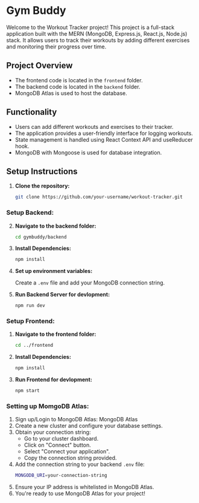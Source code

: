 # Gym Buddy

Welcome to the Workout Tracker project! This project is a full-stack application built with the MERN (MongoDB, Express.js, React.js, Node.js) stack. It allows users to track their workouts by adding different exercises and monitoring their progress over time.

## Project Overview

- The frontend code is located in the `frontend` folder.
- The backend code is located in the `backend` folder.
- MongoDB Atlas is used to host the database.

## Functionality

- Users can add different workouts and exercises to their tracker.
- The application provides a user-friendly interface for logging workouts.
- State management is handled using React Context API and useReducer hook.
- MongoDB with Mongoose is used for database integration.

## Setup Instructions

1. **Clone the repository:**
   ```bash
   git clone https://github.com/your-username/workout-tracker.git

### Setup Backend:

2. **Navigate to the backend folder:**
   ```bash
   cd gymbuddy/backend
   
3. **Install Dependencies:**
   ```bash
   npm install
   
4. **Set up environment variables:** 

   Create a `.env` file and add your MongoDB connection string.

6. **Run Backend Server for devlopment:**
   ```bash
   npm run dev 

  ### Setup Frontend:
  
1. **Navigate to the frontend folder:**
   ```bash
   cd ../frontend
   
2. **Install Dependencies:**
   ```bash
   npm install

3. **Run Frontend for devlopment:**
   ```bash
   npm start 

### Setting up MomgoDB Atlas:

1. Sign up/Login to MongoDB Atlas: MongoDB Atlas
2. Create a new cluster and configure your database settings.
3. Obtain your connection string:
      - Go to your cluster dashboard.
      - Click on "Connect" button.
      - Select "Connect your application".
      - Copy the connection string provided.
4. Add the connection string to your backend `.env` file:
     ```bash
     MONGODB_URI=your-connection-string
5. Ensure your IP address is whitelisted in MongoDB Atlas.
6. You're ready to use MongoDB Atlas for your project!
